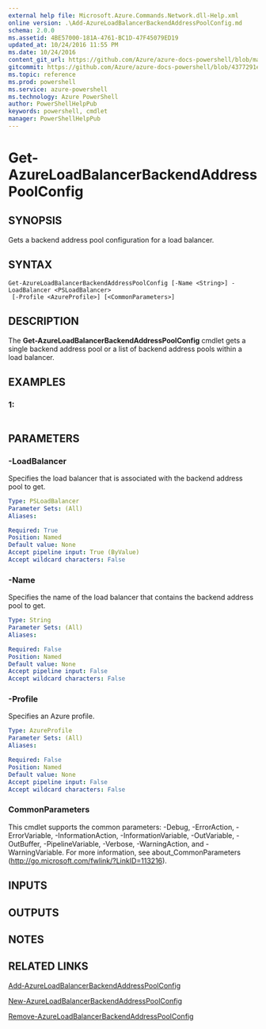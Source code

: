 ```yaml
---
external help file: Microsoft.Azure.Commands.Network.dll-Help.xml
online version: .\Add-AzureLoadBalancerBackendAddressPoolConfig.md
schema: 2.0.0
ms.assetid: 4BE57000-181A-4761-BC1D-47F45079ED19
updated_at: 10/24/2016 11:55 PM
ms.date: 10/24/2016
content_git_url: https://github.com/Azure/azure-docs-powershell/blob/master/azureps-cmdlets-docs/ResourceManager/AzureRM.Network/v0.9.8/Get-AzureLoadBalancerBackendAddressPoolConfig.md
gitcommit: https://github.com/Azure/azure-docs-powershell/blob/4377291ee360e58e2c1c5d644155daf6a0279055/azureps-cmdlets-docs/ResourceManager/AzureRM.Network/v0.9.8/Get-AzureLoadBalancerBackendAddressPoolConfig.md
ms.topic: reference
ms.prod: powershell
ms.service: azure-powershell
ms.technology: Azure PowerShell
author: PowerShellHelpPub
keywords: powershell, cmdlet
manager: PowerShellHelpPub
---
```


# Get-AzureLoadBalancerBackendAddressPoolConfig

## SYNOPSIS
Gets a backend address pool configuration for a load balancer.

## SYNTAX

```
Get-AzureLoadBalancerBackendAddressPoolConfig [-Name <String>] -LoadBalancer <PSLoadBalancer>
 [-Profile <AzureProfile>] [<CommonParameters>]
```

## DESCRIPTION
The **Get-AzureLoadBalancerBackendAddressPoolConfig** cmdlet gets a single backend address pool or a list of backend address pools within a load balancer.

## EXAMPLES

### 1:
```

```

## PARAMETERS

### -LoadBalancer
Specifies the load balancer that is associated with the backend address pool to get.

```yaml
Type: PSLoadBalancer
Parameter Sets: (All)
Aliases: 

Required: True
Position: Named
Default value: None
Accept pipeline input: True (ByValue)
Accept wildcard characters: False
```

### -Name
Specifies the name of the load balancer that contains the backend address pool to get.

```yaml
Type: String
Parameter Sets: (All)
Aliases: 

Required: False
Position: Named
Default value: None
Accept pipeline input: False
Accept wildcard characters: False
```

### -Profile
Specifies an Azure profile.

```yaml
Type: AzureProfile
Parameter Sets: (All)
Aliases: 

Required: False
Position: Named
Default value: None
Accept pipeline input: False
Accept wildcard characters: False
```

### CommonParameters
This cmdlet supports the common parameters: -Debug, -ErrorAction, -ErrorVariable, -InformationAction, -InformationVariable, -OutVariable, -OutBuffer, -PipelineVariable, -Verbose, -WarningAction, and -WarningVariable. For more information, see about_CommonParameters (http://go.microsoft.com/fwlink/?LinkID=113216).

## INPUTS

## OUTPUTS

## NOTES

## RELATED LINKS

[Add-AzureLoadBalancerBackendAddressPoolConfig](./Add-AzureLoadBalancerBackendAddressPoolConfig.md)

[New-AzureLoadBalancerBackendAddressPoolConfig](./New-AzureLoadBalancerBackendAddressPoolConfig.md)

[Remove-AzureLoadBalancerBackendAddressPoolConfig](./Remove-AzureLoadBalancerBackendAddressPoolConfig.md)


